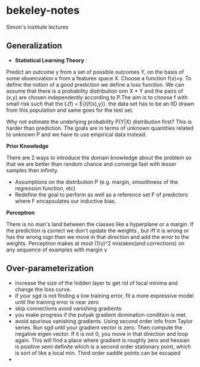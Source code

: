 # bekeley-notes
Simon's institute lectures



## Generalization

* **Statistical Learning Theory** : 

Predict an outcome y from a set of possible outcomes Y, on the basis of some obsercvation x from a features space X. Choose a function f(x)=y. To define the notion of a good prediction we define a loss function. We can assume that there is a probability distribution onn X * Y and the pairs of (x,y) are chosen independently according to P.The aim is to choose f with small risk such that the L(f) = E{l(f(x),y)}. the data set has to be an IID drawn from this population and same goes for the test set.

Why not estimate the underlying probability P(Y|X) distribution first? This is harder than prediction. The goals are in terms of unknown quantities related to unknown P and we have to use empirical data instead.  

**Prior Knowledge**

There are 2 ways to introduce the domain knowledge about the problem so that we are better than random chance and converge fast with lesser samples than infinity.
  * Assumptions on the distribution P (e.g. margin, smoothness of the regression function, etc) 
  * Redefine the goal to perform as well as a reference set F of predictors where F encapsulates our inductive bias.


**Perceptron**

There is no man's land between the classes like a hyperplane or a margin. If the prediction is correct we don't update the weights , but iff it is wrong or has the wrong sign then we move in that direction and add the error to the weights. Perceptron makes at most (1/γ)^2 mistakes(and corrections) on any sequence of examples with margin γ


## Over-parameterization

- increase the size of the hidden layer to get rid of local minima and change the loss curve.
- if your sgd is not finding a low training error, fit a more expressive model until the training error is near zero
- skip connections avoid vanishing gradients
- you make progress if the polyak gradient domination condition is met.
- avoid spurious vanishing gradients. Using second order info from Taylor series. Run sgd until your gradient vector is zero. Then compute the negative eigen vector. If it is not 0, you move in that direction and loop again. This will find a place where gradient is roughly zero and hessian is positive semi definite which is a second order stationary point, which is sort of like a local min. Third order saddle points can be escaped
-
